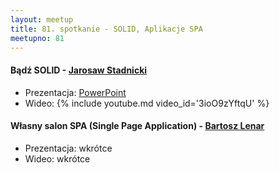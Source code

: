 ```yaml
---
layout: meetup
title: 81. spotkanie - SOLID, Aplikacje SPA
meetupno: 81
---
```


#### Bądź SOLID - [Jarosaw Stadnicki](https://twitter.com/j_stadnicki)
* Prezentacja: [PowerPoint](/assets/solid.pptx)
* Wideo: {% include youtube.md video_id='3ioO9zYftqU' %}

#### Własny salon SPA (Single Page Application) - [Bartosz Lenar](https://twitter.com/bartoszlenar)
* Prezentacja: wkrótce
* Wideo: wkrótce
